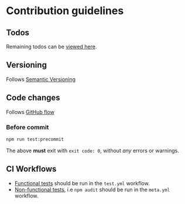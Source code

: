 # Contribution guidelines

## Todos

Remaining todos can be [viewed here][todos].

## Versioning

Follows [Semantic Versioning][semver]

## Code changes

Follows [GitHub flow][github-flow]

### Before commit

```bash
npm run test:precommit
```

The above **must** exit with `exit code: 0`, without *any* errors or warnings.

## CI Workflows

- [Functional tests][func-req] should be run in the `test.yml` workflow.
- [Non-functional tests][non-func-req], i.e `npm audit` should be run in the
  `meta.yml` workflow.


[todos]: ./TODO.md
[github-flow]: https://docs.github.com/en/get-started/using-github/github-flow
[semver]: https://semver.org/
[func-req]: https://en.wikipedia.org/wiki/Functional_requirement
[non-func-req]: https://en.wikipedia.org/wiki/Non-functional_requirement
